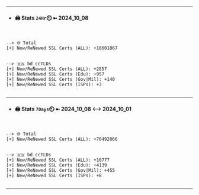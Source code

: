 

---
- #### 🖨️ **Stats** `24Hr`⏲️ ➼ 2024_10_08
```console


--> 🌐 Total
[+] New/ReNewed SSL Certs (ALL): +18601867


--> 🇧🇩 bd_ccTLDs
[+] New/ReNewed SSL Certs (ALL): +2857
[+] New/ReNewed SSL Certs (Edu): +957
[+] New/ReNewed SSL Certs (Gov|Mil): +140
[+] New/ReNewed SSL Certs (ISPs): +3


```

---
- #### 🖨️ **Stats** `7Days`⏲️ ➼ 2024_10_08 <--> 2024_10_01
```console


--> 🌐 Total
[+] New/ReNewed SSL Certs (ALL): +70492066


--> 🇧🇩 bd_ccTLDs
[+] New/ReNewed SSL Certs (ALL): +10777
[+] New/ReNewed SSL Certs (Edu): +4139
[+] New/ReNewed SSL Certs (Gov|Mil): +455
[+] New/ReNewed SSL Certs (ISPs): +8


```

---

